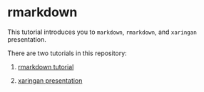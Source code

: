 # rmarkdown

This tutorial introduces you to `markdown`, `rmarkdown`, and `xaringan` presentation.

There are two tutorials in this repository:

1. [rmarkdown tutorial](http://bit.ly/rmarkdown-tutorial)

2. [xaringan presentation](http://bit.ly/xaringan-tutorial)